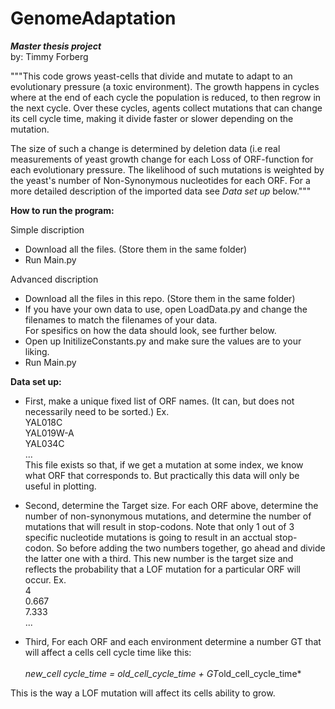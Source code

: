# GenomeAdaptation<br />
***Master thesis project***<br />
by: Timmy Forberg

"""This code grows yeast-cells that divide and mutate to adapt to an evolutionary pressure (a toxic environment).
 The growth happens in cycles where at the end of each cycle the population is reduced, to then regrow in the next cycle.
 Over these cycles, agents collect mutations that can change its cell cycle time, making it divide faster or slower depending on the mutation.

 The size of such a change is determined by deletion data (i.e real measurements of yeast growth change for each Loss of
 ORF-function for each evolutionary pressure.
 The likelihood of such mutations is weighted by the yeast's number of Non-Synonymous nucleotides for each ORF. For a more detailed description of the imported data see *Data set up* below."""

**How to run the program:**

Simple discription<br />
- Download all the files. (Store them in the same folder)<br />
- Run Main.py<br />

Advanced discription<br />
-  Download all the files in this repo. (Store them in the same folder)  <br />
-  If you have your own data to use, open LoadData.py and change the filenames to match the filenames of your data.   
For spesifics on how the data should look, see further below.<br />
-  Open up InitilizeConstants.py and make sure the values are to your liking.  <br />
-  Run Main.py

**Data set up:**

- First, make a unique fixed list of ORF names. (It can, but does not necessarily need to be sorted.)
Ex. <br />
YAL018C  <br />
YAL019W-A  <br />
YAL034C  <br />
...  
This file exists so that, if we get a mutation at some index, we know what ORF that corresponds to.
But practically this data will only be useful in plotting. 

- Second, determine the Target size. 
For each ORF above, determine the number of non-synonymous mutations, and determine the number of mutations that will result in stop-codons. Note that only 1 out of 3 specific nucleotide mutations is going to result in an acctual stop-codon. So before adding the two numbers together, go ahead and divide the latter one with a third. This new number is the target size and reflects the probability that a LOF mutation for a particular ORF will occur.
Ex. <br />
4  <br />
0.667  <br />
7.333  <br />
...  <br />

- Third, For each ORF and each environment determine a number GT that will affect a cells cell cycle time like this: <br />                         
*new_cell cycle_time = old_cell_cycle_time + GT*old_cell_cycle_time*  <br />

This is the way a LOF mutation will affect its cells ability to grow.


                            

